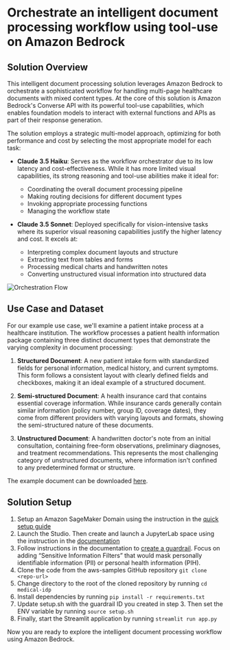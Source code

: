 # Orchestrate an intelligent document processing workflow using tool-use on Amazon Bedrock 

## Solution Overview

This intelligent document processing solution leverages Amazon Bedrock to orchestrate a sophisticated workflow for handling multi-page healthcare documents with mixed content types. At the core of this solution is Amazon Bedrock's Converse API with its powerful tool-use capabilities, which enables foundation models to interact with external functions and APIs as part of their response generation.

The solution employs a strategic multi-model approach, optimizing for both performance and cost by selecting the most appropriate model for each task:

* **Claude 3.5 Haiku**: Serves as the workflow orchestrator due to its low latency and cost-effectiveness. While it has more limited visual capabilities, its strong reasoning and tool-use abilities make it ideal for:
    - Coordinating the overall document processing pipeline
    - Making routing decisions for different document types
    - Invoking appropriate processing functions
    - Managing the workflow state

* **Claude 3.5 Sonnet**: Deployed specifically for vision-intensive tasks where its superior visual reasoning capabilities justify the higher latency and cost. It excels at:
    - Interpreting complex document layouts and structure
    - Extracting text from tables and forms 
    - Processing medical charts and handwritten notes
    - Converting unstructured visual information into structured data

![Orchestration Flow](/static/flow_diagram.webp)

## Use Case and Dataset

For our example use case, we'll examine a patient intake process at a healthcare institution. The workflow processes a patient health information package containing three distinct document types that demonstrate the varying complexity in document processing:

1. **Structured Document**: A new patient intake form with standardized fields for personal information, medical history, and current symptoms. This form follows a consistent layout with clearly defined fields and checkboxes, making it an ideal example of a structured document.

2. **Semi-structured Document**: A health insurance card that contains essential coverage information. While insurance cards generally contain similar information (policy number, group ID, coverage dates), they come from different providers with varying layouts and formats, showing the semi-structured nature of these documents.

3. **Unstructured Document**: A handwritten doctor's note from an initial consultation, containing free-form observations, preliminary diagnoses, and treatment recommendations. This represents the most challenging category of unstructured documents, where information isn't confined to any predetermined format or structure.

The example document can be downloaded [here](/docs/new-patient-registration.pdf).

## Solution Setup
1.	Setup an Amazon SageMaker Domain using the instruction in the [quick setup guide](https://docs.aws.amazon.com/sagemaker/latest/dg/onboard-quick-start.html)
2.	Launch the Studio. Then create and launch a JupyterLab space using the instruction in the [documentation](https://docs.aws.amazon.com/sagemaker/latest/dg/studio-updated-jl-user-guide-create-space.html)
3.	Follow instructions in the documentation to [create a guardrail](https://docs.aws.amazon.com/bedrock/latest/userguide/guardrails-create.html). Focus on adding “Sensitive Information Filters” that would mask personally identifiable information (PII) or personal health information (PIH).
4.	Clone the code from the aws-samples GitHub repository
`git clone <repo-url>`
5.	Change directory to the root of the cloned repository by running
`cd medical-idp`
6.	Install dependencies by running
`pip install -r requirements.txt`
7.	Update setup.sh with the guardrail ID you created in step 3. Then set the ENV variable by running
`source setup.sh`
8.	Finally, start the Streamlit application by running
`streamlit run app.py`

Now you are ready to explore the intelligent document processing workflow using Amazon Bedrock.
